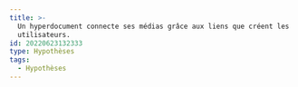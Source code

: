 ```yaml
---
title: >-
  Un hyperdocument connecte ses médias grâce aux liens que créent les
  utilisateurs. 
id: 20220623132333
type: Hypothèses
tags:
  - Hypothèses
---
```


